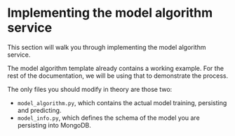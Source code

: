 # Implementing the model algorithm service

This section will walk you through implementing the model algorithm service.

The model algorithm template already contains a working example. For the rest of the documentation, we will be using that to demonstrate the process.

The only files you should modify in theory are those two:
- `model_algorithm.py`, which contains the actual model training, persisting and predicting.
- `model_info.py`, which defines the schema of the model you are persisting into MongoDB.

